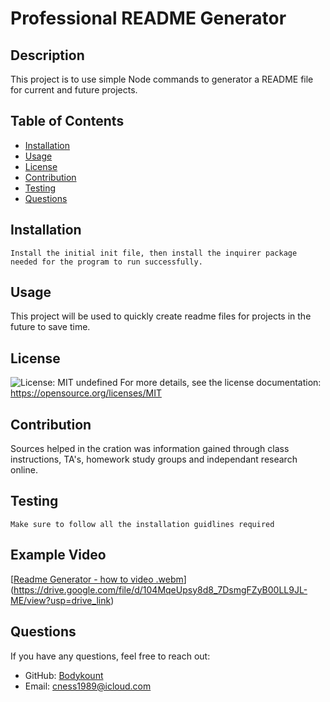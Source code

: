# Professional README Generator
  
  ## Description
  This project is to use simple Node commands to generator a README file for current and future projects.
  
  ## Table of Contents
  - [Installation](#installation)
  - [Usage](#usage)
  - [License](#license)
  - [Contribution](#contribution)
  - [Testing](#testing)
  - [Questions](#questions)
  
  ## Installation
  ```
  Install the initial init file, then install the inquirer package needed for the program to run successfully.
  ```
  
  ## Usage
  This project will be used to quickly create readme files for projects in the future to save time.
  
  ## License
  ![License: MIT](https://img.shields.io/badge/License-MIT-yellow.svg)
  undefined
  For more details, see the license documentation: https://opensource.org/licenses/MIT
  
  ## Contribution
  Sources helped in the cration was information gained through class instructions, TA's, homework study groups and independant research online.
  
  ## Testing
  ```
  Make sure to follow all the installation guidlines required
  ```

  ## Example Video
  
  [[Readme Generator - how to video .webm](https://github.com/user-attachments/assets/47a40fd6-b096-4d2e-a059-b0cbf0cbcb34)]
  (https://drive.google.com/file/d/104MqeUpsy8d8_7DsmgFZyB00LL9JL-ME/view?usp=drive_link)

  ## Questions
  If you have any questions, feel free to reach out:
  - GitHub: [Bodykount](https://github.com/Bodykount)
  - Email: [cness1989@icloud.com](mailto:cness1989@icloud.com)
  

